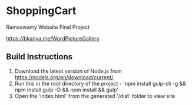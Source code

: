# ShoppingCart
Ramaswamy Website Final Project

https://bkanya.me/WordPictureGallery

## Build Instructions

1. Download the latest version of Node.js from https://nodejs.org/en/download/current/
2. Run this in the root directory of the project - 'npm install gulp-cli -g && npm install gulp -D && npm install && gulp'
3. Open the 'index.html' from the generated '/dist' folder to view site
